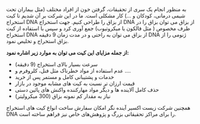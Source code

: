 به منظور انجام یک سری از تحقیقات، گرفتن خون از افراد مختلف (مثل بیماران
تحت شیمی درمانی، کودکان و ...) کار مشکلی است. ما در این شرکت بر آن شدیم تا کیت
استخراج DNA از بزاق را طراحی کنیم. جهت استخراج DNA از بزاق می توان بزاق را در
ظرف مخصوص ( مثل فالکون یا میکروتیوب) جمع آوری کرد و سپس با استفاده از کیت استخراج
DNA از بزاق می توان به راحتی و در مدت زمان 9 دقیقه DNA ژنومی را از بزاق استخراج
و تخلیص نمود.

**از جمله مزایای این کیت می توان به موارد زیر اشاره نمود:**
- سرعت بسیار بالای استخراج (9 دقیقه)
- عدم استفاده از مواد خطرناک مثل فنل، کلروفرم و ....
- خدمات و پشتیبانی کامل و مستمر پس از خرید
- قیمت ارزان تر نسبت به کیت های مشابه موجود در بازار
- حذف کامل آلاینده ها و دیگر مواد مهارکننده واکنش های پائین دستی
- نیاز به مقدار کم نمونه بزاق (300 میکرولیتر)

همچنین شرکت زیست اکسیر آینده نگر امکان سفارش ساخت انواع کیت های استخراج
DNA را برای مراکز تحقیقاتی بزرگ و پژوهش‌های خاص نیز فراهم ساخته است.
